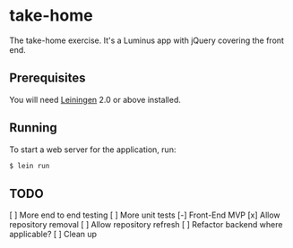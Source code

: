 # take-home

The take-home exercise. It's a Luminus app with jQuery covering the front end.

## Prerequisites

You will need [Leiningen][1] 2.0 or above installed.

[1]: https://github.com/technomancy/leiningen

## Running

To start a web server for the application, run:

```bash
$ lein run 
```

## TODO
[ ] More end to end testing
[ ] More unit tests
[-] Front-End MVP
    [x] Allow repository removal
    [ ] Allow repository refresh
[ ] Refactor backend where applicable?
[ ] Clean up
